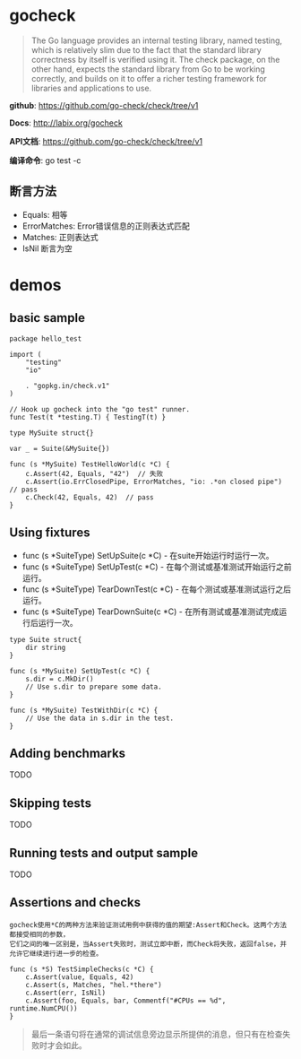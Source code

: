 # gocheck
> The Go language provides an internal testing library, named testing, which is relatively slim due to the fact that the standard library correctness by itself is verified using it. The check package, on the other hand, expects the standard library from Go to be working correctly, and builds on it to offer a richer testing framework for libraries and applications to use.

**github**: https://github.com/go-check/check/tree/v1

**Docs**: http://labix.org/gocheck

**API文档**: https://github.com/go-check/check/tree/v1

**编译命令**: go test -c

## 断言方法
- Equals: 相等
- ErrorMatches: Error错误信息的正则表达式匹配
- Matches: 正则表达式
- IsNil 断言为空

# demos
## basic sample
```golang
package hello_test

import (
    "testing"
    "io"

    . "gopkg.in/check.v1"
)

// Hook up gocheck into the "go test" runner.
func Test(t *testing.T) { TestingT(t) }

type MySuite struct{}

var _ = Suite(&MySuite{})

func (s *MySuite) TestHelloWorld(c *C) {
    c.Assert(42, Equals, "42")  // 失败
    c.Assert(io.ErrClosedPipe, ErrorMatches, "io: .*on closed pipe")  // pass
    c.Check(42, Equals, 42)  // pass
}
```

## Using fixtures
- func (s *SuiteType) SetUpSuite(c *C) - 在suite开始运行时运行一次。
- func (s *SuiteType) SetUpTest(c *C) - 在每个测试或基准测试开始运行之前运行。
- func (s *SuiteType) TearDownTest(c *C) - 在每个测试或基准测试运行之后运行。
- func (s *SuiteType) TearDownSuite(c *C) - 在所有测试或基准测试完成运行后运行一次。

```golang
type Suite struct{
    dir string
}

func (s *MySuite) SetUpTest(c *C) {
    s.dir = c.MkDir()
    // Use s.dir to prepare some data.
}

func (s *MySuite) TestWithDir(c *C) {
    // Use the data in s.dir in the test.
}
```

## Adding benchmarks
TODO

## Skipping tests
TODO

## Running tests and output sample
TODO

## Assertions and checks
```text
gocheck使用*C的两种方法来验证测试用例中获得的值的期望:Assert和Check。这两个方法都接受相同的参数，
它们之间的唯一区别是，当Assert失败时，测试立即中断，而Check将失败，返回false，并允许它继续进行进一步的检查。
```
```golang
func (s *S) TestSimpleChecks(c *C) {
    c.Assert(value, Equals, 42)
    c.Assert(s, Matches, "hel.*there")
    c.Assert(err, IsNil)
    c.Assert(foo, Equals, bar, Commentf("#CPUs == %d", runtime.NumCPU())
}
```
> 最后一条语句将在通常的调试信息旁边显示所提供的消息，但只有在检查失败时才会如此。